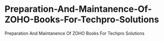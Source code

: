 # Preparation-And-Maintanence-Of-ZOHO-Books-For-Techpro-Solutions
Preparation And Maintanence Of ZOHO Books For Techpro Solutions
